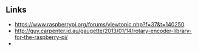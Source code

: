 ## Links

- https://www.raspberrypi.org/forums/viewtopic.php?f=37&t=140250
- http://guy.carpenter.id.au/gaugette/2013/01/14/rotary-encoder-library-for-the-raspberry-pi/
- 
